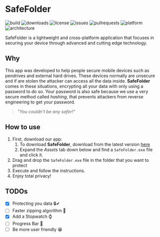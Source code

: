# SafeFolder

![build](https://img.shields.io/github/workflow/status/Agentew04/SafeFolder/Build/main)
![downloads](https://img.shields.io/github/downloads/Agentew04/Safefolder/total)
![license](https://img.shields.io/github/license/Agentew04/SafeFolder)
![issues](https://img.shields.io/github/issues/Agentew04/SafeFolder)
![pullrequests](https://img.shields.io/github/issues-pr/Agentew04/SafeFolder)
![platform](https://img.shields.io/badge/Platform-Win%20%7C%20Linux%20%7C%20OSX-blue)
![architecture](https://img.shields.io/badge/Architecture-x64%20%7C%20x86%20%7C%20arm%20%7C%20arm64-orange)

SafeFolder is a lightweight and cross-platform application that focuses in securing your device through advanced and cutting edge technology.

## Why

This app was developed to help people secure mobile devices such as pendrives and external hard drives. These devices normally are unsecure and if are stolen the attacker 
can access all the data inside. **SafeFolder** comes in these situations, encrypting all your data with only using a password to do so. Your password is also safe because
we use a very secure method called _hashing_, that prevents attackers from reverse engineering to get your password.

> _"You couldn't be any safer!"_

## How to use

1. First, download our app:
    1. To download **SafeFolder**, download from the latest version [here](https://github.com/Agentew04/SafeFolder/releases/latest)
    2. Expand the _Assets_ tab down below and find a `SafeFolder.exe` file and click it.
2. Drag and drop the `SafeFolder.exe` file in the folder that you want to protect
3. Execute and follow the instructions.
4. Enjoy total privacy!

## TODOs

- [x] Protecting you data 🔒✔
- [ ] Faster zipping algorithm 🏃
- [x] Add a Stopwatch ⌚
- [ ] Progress Bar 📶
- [ ] Be more user friendly 😁
